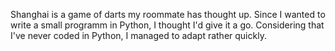 Shanghai is a game of darts my roommate has thought up.
Since I wanted to write a small programm in Python, I thought I'd give it a go.
Considering that I've never coded in Python, I managed to adapt rather quickly.
